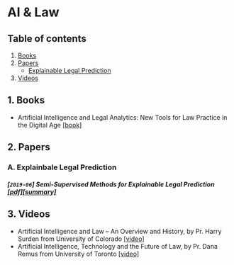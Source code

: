 # AI & Law


## Table of contents
1. [Books](#books)
2. [Papers](#papers)
    - [Explainable Legal Prediction](#explainable)
3. [Videos](#videos)


## 1. Books <a name="books"></a>

- Artificial Intelligence and Legal Analytics: New Tools for Law Practice in the Digital Age [[book]](https://www.cambridge.org/core/books/artificial-intelligence-and-legal-analytics/E7D705EEF392501A1DB180645917E7E0)

## 2. Papers <a name="papers"></a>

### A. Explainbale Legal Prediction <a name="explainable"></a>

##### [`2019-06`] Semi-Supervised Methods for Explainable Legal Prediction [[pdf]](https://www.researchgate.net/publication/334643454_Semi-Supervised_Methods_for_Explainable_Legal_Prediction)[[summary]](./summaries/branting2019explainable.md)



## 3. Videos <a name="videos"></a>

- Artificial Intelligence and Law – An Overview and History, by Pr. Harry Surden from University of Colorado [[video]](https://www.youtube.com/watch?v=BG6YR0xGMRA)
- Artificial Intelligence, Technology and the Future of Law, by Pr. Dana Remus from University of Toronto [[video]](https://www.youtube.com/watch?v=UYSZeHqZnaA)
